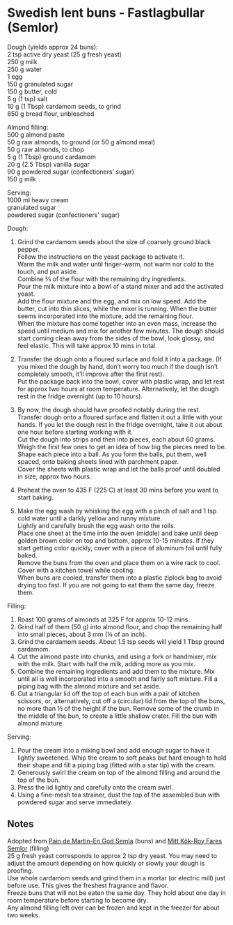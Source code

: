 # Swedish lent buns - Fastlagbullar (Semlor)

Dough (yields approx 24 buns):  
2 tsp active dry yeast (25 g fresh yeast)  
250 g milk  
250 g water  
1 egg  
150 g granulated sugar  
150 g butter, cold  
5 g (1 tsp) salt  
10 g (1 Tbsp) cardamom seeds, to grind  
850 g bread flour, unbleached  

Almond filling:  
500 g almond paste  
50 g raw almonds, to ground (or 50 g almond meal)  
50 g raw almonds, to chop  
5 g (1 Tbsp) ground cardamom  
20 g (2.5 Tbsp) vanilla sugar  
90 g powdered sugar (confectioners’ sugar)  
150 g milk

Serving:  
1000 ml heavy cream  
granulated sugar  
powdered sugar (confectioners' sugar)

Dough:  
1. Grind the cardamom seeds about the size of coarsely ground black pepper.  
Follow the instructions on the yeast package to activate it.  
Warm the milk and water until finger-warm, not warm nor cold to the touch, and put aside.  
Combine ⅔ of the flour with the remaining dry ingredients.  
Pour the milk mixture into a bowl of a stand mixer and add the activated yeast.  
Add the flour mixture and the egg, and mix on low speed. Add the butter, cut into thin slices, while the mixer is running. When the butter seems incorporated into the mixture, add the remaining flour.  
When the mixture has come together into an even mass, increase the speed until medium and mix for another few minutes. The dough should start coming clean away from the sides of the bowl, look glossy, and feel elastic. This will take approx 10 mins in total.

1. Transfer the dough onto a floured surface and fold it into a package. (If you mixed the dough by hand, don’t worry too much if the dough isn’t completely smooth, it’ll improve after the first rest).  
Put the package back into the bowl, cover with plastic wrap, and let rest for approx two hours at room temperature. Alternatively, let the dough rest in the fridge overnight (up to 10 hours).

1. By now, the dough should have proofed notably during the rest.  
Transfer dough onto a floured surface and flatten it out a little with your hands. If you let the dough rest in the fridge overnight, take it out about one hour before starting working with it.  
Cut the dough into strips and then into pieces, each about 60 grams. Weigh the first few ones to get an idea of how big the pieces need to be.  
Shape each piece into a ball. As you form the balls, put them, well spaced, onto baking sheets lined with parchment paper.  
Cover the sheets with plastic wrap and let the balls proof until doubled in size, approx two hours.

1. Preheat the oven to 435 F (225 C) at least 30 mins before you want to start baking.

1. Make the egg wash by whisking the egg with a pinch of salt and 1 tsp cold water until a darkly yellow and runny mixture.  
Lightly and carefully brush the egg wash onto the rolls.  
Place one sheet at the time into the oven (middle) and bake until deep golden brown color on top and bottom, approx 10-15 minutes. If they start getting color quickly, cover with a piece of aluminum foil until fully baked.  
Remove the buns from the oven and place them on a wire rack to cool. Cover with a kitchen towel while cooling.  
When buns are cooled, transfer them into a plastic ziplock bag to avoid drying too fast. If you are not going to eat them the same day, freeze them.

Filling:  
1. Roast 100 grams of almonds at 325 F for approx 10-12 mins.
1. Grind half of them (50 g) into almond flour, and chop the remaining half into small pieces, about 3 mm (⅛ of an inch).  
1. Grind the cardamom seeds. About 1.5 tsp seeds will yield 1 Tbsp ground cardamom.  
1. Cut the almond paste into chunks, and using a fork or handmixer, mix with the milk. Start with half the milk, adding more as you mix.
1. Combine the remaining ingredients and add them to the mixture. Mix until all is well incorporated into a smooth and fairly soft mixture. Fill a piping bag with the almond mixture and set aside.
1. Cut a triangular lid off the top of each bun with a pair of kitchen scissors, or, alternatively, cut off a (circular) lid from the top of the buns, no more than ⅓ of the height if the bun. Remove some of the crumb in the middle of the bun, to create a little shallow crater. Fill the bun with almond mixture.

Serving:  
1. Pour the cream into a mixing bowl and add enough sugar to have it lightly sweetened. Whip the cream to soft peaks but hard enough to hold their shape and fill a piping bag (fitted with a star tip) with the cream.
1. Generously swirl the cream on top of the almond filling and around the top of the bun.
1. Press the lid lightly and carefully onto the cream swirl.
1. Using a fine-mesh tea strainer, dust the top of the assembled bun with powdered sugar and serve immediately.

## Notes
Adopted from [Pain de Martin-En God Semla](http://paindemartin.se/?p=2073) (buns) and [Mitt Kök-Roy Fares Semlor](https://mittkok.expressen.se/recept/semlor-roy-fares/) (filling)  
25 g fresh yeast corresponds to approx 2 tsp dry yeast. You may need to adjust the amount depending on how quickly or slowly your dough is proofing.  
Use whole cardamom seeds and grind them in a mortar (or electric mill) just before use. This gives the freshest fragrance and flavor.  
Freeze buns that will not be eaten the same day. They hold about one day in room temperature before starting to become dry.  
Any almond filling left over can be frozen and kept in the freezer for about two weeks.



